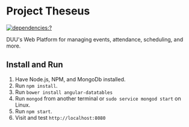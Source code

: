 # Project Theseus

[![dependencies:?](https://david-dm.org/DUU-Dev-Ops/theseus.svg)](https://david-dm.org/)

DUU's Web Platform for managing events, attendance, scheduling, and more.  

## Install and Run

1. Have Node.js, NPM, and MongoDb installed.
1. Run `npm install`.
1. Run `bower install angular-datatables`
1. Run `mongod` from another terminal or `sudo service mongod start` on Linux.
1. Run `npm start`.
1. Visit and test `http://localhost:8080`
